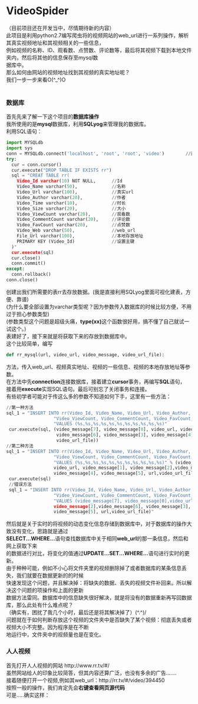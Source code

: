 VideoSpider
===========
（目前项目还在开发当中，尽情期待新的内容）<br>
此项目是利用python2.7编写爬虫将的视频网站的web_url进行一系列操作，解析其真实视频地址和其视频相关的一些信息，<br>
例如视频的名称、ID、观看数、点赞数、评论数等，最后将其视频下载到本地文件夹内，然后将其他的信息保存至mysql数 <br>
据库中。<br>
那么如何由网站的视频地址找到其视频的真实地址呢？<br>
我们一步一步来看O(^_^)O<br>
<br>

<h3>数据库</h3>

首先先来了解一下这个项目的<strong>数据库操作</strong><br>
我所使用的是<strong>mysql</strong>数据库，利用<strong>SQLyog</strong>来管理我的数据库。<br>
利用SQL语句：<br>

```python
import MYSQLdb
import sys
conn = MYSQLdb.connect('localhost', 'root', 'root', 'video')        //连接video数据库
try:
  cur = conn.cursor()
  cur.execute("DROP TABLE IF EXISTS rr")
  sql = "CREAT TABLE rr(
    Video_Id varchar(10) NOT NULL,      //Id
    Video_Name varchar(50),             //名称
    Video_Url varchar(100),             //真实url
    Video_Author varchar(20),           //作者
    Video_Time varchar(10),             //时长
    Video_Size varchar(20),             //大小
    Video_ViewCount varchar(20),        //观看数
    Video_CommentCount varchar(20),     //评论数
    Video_FavCount varchar(20),         //点赞数
    Video_Web varchar(50),              //web_url
    File_Url varchar(100),              //本地存放地址
    PRIMARY KEY (Video_Id)              //设置主键
  )"
  cur.execute(sql)
  cur.close()
  conn.commit()
except:
  conn.rollback()
conn.close()
```

创建出我们所需要的表rr去存放数据。(我是直接利用SQLyog里面可视化建表，方便、靠谱)<br>
(为什么要全部设置为varchar类型呢？因为参数传入数据库的时候比较方便，不用过于担心参数类型)<br>
(参数类型这个问题是超级头痛，<b>type(xx)</b>这个函数很好用，搞不懂了自己就试一试这个。)<br>
表建好了，接下来就是将获取下来的存放到数据库中。<br>
这个比较简单，编写

```python
def rr_mysql(url, video_url, video_message, video_url_file):
```

方法，传入web_url、视频真实地址、视频的一些信息、视频的本地存放地址等参数。<br>
在方法中先<b>connection</b>连接数据库，接着建立<b>cursor</b>事务，再编写<b>SQL</b>语句，<br>
接着用<b>execute</b>实现SQL语句。最后可别忘了关闭事务和连接。<br>
有些初学者可能对于传这么多的参数不知道如何下手，这里有一些方法：<br>

```python
//第一种方法
sql_1 = "INSERT INTO rr(Video_Id, Video_Name, Video_Url, Video_Author, Video_Time, Video_Size, " \
                  "Video_ViewCount, Video_CommentCount, Video_FavCount, Video_Web, File_Url) " \
                  "VALUES (%s,%s,%s,%s,%s,%s,%s,%s,%s,%s,%s)"             
 cur.execute(sql, (video_message[7], video_message[0], video_url, video_message[1], video_message[2],
                   video_message[6], video_message[3], video_message[4], video_message[5], url,
                   video_url_file))
//第二种方法
sql_1 = "INSERT INTO rr(Video_Id, Video_Name, Video_Url, Video_Author, Video_Time, Video_Size, " \
                  "Video_ViewCount, Video_CommentCount, Video_FavCount, Video_Web, File_Url) " \
                  "VALUES (%s,%s,%s,%s,%s,%s,%s,%s,%s,%s,%s)" % (video_message[7], video_message[0],
                  video_url, video_message[1], video_message[2],video_message[6], video_message[3], 
                  video_message[4], video_message[5], url,video_url_file)             
 cur.execute(sql)
 //错误方法
 sql_1 = "INSERT INTO rr(Video_Id, Video_Name, Video_Url, Video_Author, Video_Time, Video_Size, " \
                  "Video_ViewCount, Video_CommentCount, Video_FavCount, Video_Web, File_Url) " \
                  "VALUES (video_message[7], video_message[0],video_url, video_message[1], 
                  video_message[2],video_message[6], video_message[3], video_message[4], 
                  video_message[5], url,video_url_file)"
```

然后就是关于实时的将视频的动态变化信息存储到数据库中，对于数据库的操作大致没有变化，思路就是通过<br>
<b>SELECT...WHERE...</b>语句查找数据库中关于相同<b>web_url</b>的那一条信息，然后和网上获取下来<br>
的数据进行对比，将变化的值通过<b>UPDATE...SET...WHERE...</b>语句进行实时的更新。<br>
由于种种可能，例如不小心将文件夹里的视频删除掉了或者数据库的某条信息丢失，我们就要在数据更新的的时候<br>
快速发现这个问题，并且解决掉：将缺失的数据、丢失的视频文件补回来。所以解决这个问题的项操作和上面的更新<br>
数据方法雷同。数据库中的信息缺失很好解决，就是将没有的数据重新再写回数据库，那么此处有什么难点呢？<br>
（确实有，困扰了我几个小时，最后还是将其解决掉了）\(^.^)/<br>
问题就在于如何判断存放这个视频的文件夹中是否缺失了某个视频：彻底丢失或者视频大小不完整。因为程序是在不断<br>
地运行中，文件夹中的视频量也是在变化。



<h3>人人视频</h3>
首先打开人人视频的网站 http://www.rr.tv/#/<br>
虽然网站给人的印象比较简答，但其内容还算广泛，也没有多余的广告.......<br>
接着随便打开一个视频,例如其web_url：http://rr.tv/#/video/394450<br>
按照一般的操作，我们肯定先会<strong>右键查看网页源代码</strong><br>
可是.....确实这样：<br>
